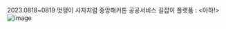 2023.0818~0819 
멋쟁이 사자처럼 중앙해커톤
공공서비스 길잡이 플랫폼 : <아하!>
![image](https://github.com/jllee000/AHA_hackerton_230818_/assets/101315059/13a446b3-157a-473e-a66b-6ef7c66de03c)
